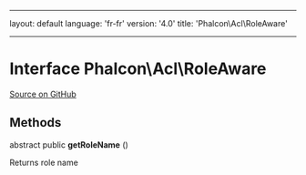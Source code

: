 * * *

layout: default language: 'fr-fr' version: '4.0' title: 'Phalcon\Acl\RoleAware'

* * *

# Interface **Phalcon\Acl\RoleAware**

<a href="https://github.com/phalcon/cphalcon/tree/v3.4.0/phalcon/acl/roleaware.zep" class="btn btn-default btn-sm">Source on GitHub</a>

## Methods

abstract public **getRoleName** ()

Returns role name